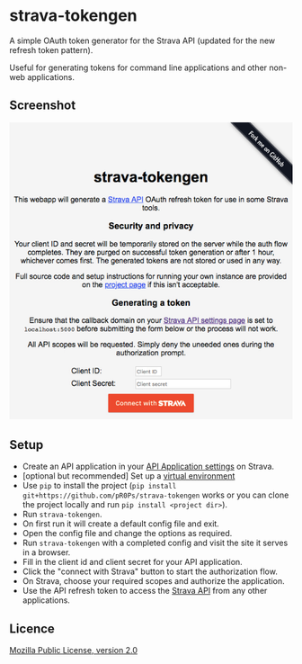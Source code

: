 strava-tokengen
===============
A simple OAuth token generator for the Strava API (updated for the new refresh token pattern).

Useful for generating tokens for command line applications and other non-web applications.

Screenshot
----------
![Screenshot](/screenshot.jpg)

Setup
-----
- Create an API application in your [API Application settings] on Strava.
- [optional but recommended] Set up a [virtual environment]
- Use `pip` to install the project (`pip install git+https://github.com/pR0Ps/strava-tokengen` works
  or you can clone the project locally and run `pip install <project dir>`).
- Run `strava-tokengen`.
- On first run it will create a default config file and exit.
- Open the config file and change the options as required.
- Run `strava-tokengen` with a completed config and visit the site it serves in a browser.
- Fill in the client id and client secret for your API application.
- Click the "connect with Strava" button to start the authorization flow.
- On Strava, choose your required scopes and authorize the application.
- Use the API refresh token to access the [Strava API] from any other applications.


Licence
-------
[Mozilla Public License, version 2.0]


  [API Application settings]: https://www.strava.com/settings/api
  [Strava API]: https://strava.github.io/api
  [Mozilla Public License, version 2.0]: https://www.mozilla.org/en-US/MPL/2.0
  [virtual environment]: https://docs.python.org/3/library/venv.html
